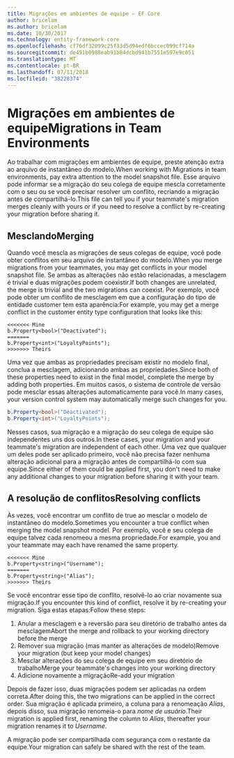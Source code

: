 ```yaml
---
title: Migrações em ambientes de equipe – EF Core
author: bricelam
ms.author: bricelam
ms.date: 10/30/2017
ms.technology: entity-framework-core
ms.openlocfilehash: cf76df32099c25f33d5d94edf6bccec099cf714a
ms.sourcegitcommit: de491b0988eab91b84dcbd941b7551e597e9c051
ms.translationtype: MT
ms.contentlocale: pt-BR
ms.lasthandoff: 07/11/2018
ms.locfileid: "38228374"
---
```

<a name="migrations-in-team-environments"></a><span data-ttu-id="00c1f-102">Migrações em ambientes de equipe</span><span class="sxs-lookup"><span data-stu-id="00c1f-102">Migrations in Team Environments</span></span>
===============================
<span data-ttu-id="00c1f-103">Ao trabalhar com migrações em ambientes de equipe, preste atenção extra ao arquivo de instantâneo do modelo.</span><span class="sxs-lookup"><span data-stu-id="00c1f-103">When working with Migrations in team environments, pay extra attention to the model snapshot file.</span></span> <span data-ttu-id="00c1f-104">Esse arquivo pode informar se a migração do seu colega de equipe mescla corretamente com o seu ou se você precisar resolver um conflito, recriando a migração antes de compartilhá-lo.</span><span class="sxs-lookup"><span data-stu-id="00c1f-104">This file can tell you if your teammate's migration merges cleanly with yours or if you need to resolve a conflict by re-creating your migration before sharing it.</span></span>

<a name="merging"></a><span data-ttu-id="00c1f-105">Mesclando</span><span class="sxs-lookup"><span data-stu-id="00c1f-105">Merging</span></span>
-------
<span data-ttu-id="00c1f-106">Quando você mescla as migrações de seus colegas de equipe, você pode obter conflitos em seu arquivo de instantâneo do modelo.</span><span class="sxs-lookup"><span data-stu-id="00c1f-106">When you merge migrations from your teammates, you may get conflicts in your model snapshot file.</span></span> <span data-ttu-id="00c1f-107">Se ambas as alterações não estão relacionadas, a mesclagem é trivial e duas migrações podem coexistir.</span><span class="sxs-lookup"><span data-stu-id="00c1f-107">If both changes are unrelated, the merge is trivial and the two migrations can coexist.</span></span> <span data-ttu-id="00c1f-108">Por exemplo, você pode obter um conflito de mesclagem em que a configuração do tipo de entidade customer tem esta aparência:</span><span class="sxs-lookup"><span data-stu-id="00c1f-108">For example, you may get a merge conflict in the customer entity type configuration that looks like this:</span></span>

    <<<<<<< Mine
    b.Property<bool>("Deactivated");
    =======
    b.Property<int>("LoyaltyPoints");
    >>>>>>> Theirs

<span data-ttu-id="00c1f-109">Uma vez que ambas as propriedades precisam existir no modelo final, conclua a mesclagem, adicionando ambas as propriedades.</span><span class="sxs-lookup"><span data-stu-id="00c1f-109">Since both of these properties need to exist in the final model, complete the merge by adding both properties.</span></span> <span data-ttu-id="00c1f-110">Em muitos casos, o sistema de controle de versão pode mesclar essas alterações automaticamente para você.</span><span class="sxs-lookup"><span data-stu-id="00c1f-110">In many cases, your version control system may automatically merge such changes for you.</span></span>

``` csharp
b.Property<bool>("Deactivated");
b.Property<int>("LoyaltyPoints");
```

<span data-ttu-id="00c1f-111">Nesses casos, sua migração e a migração do seu colega de equipe são independentes uns dos outros.</span><span class="sxs-lookup"><span data-stu-id="00c1f-111">In these cases, your migration and your teammate's migration are independent of each other.</span></span> <span data-ttu-id="00c1f-112">Uma vez que qualquer um deles pode ser aplicado primeiro, você não precisa fazer nenhuma alteração adicional para a migração antes de compartilhá-lo com sua equipe.</span><span class="sxs-lookup"><span data-stu-id="00c1f-112">Since either of them could be applied first, you don't need to make any additional changes to your migration before sharing it with your team.</span></span>

<a name="resolving-conflicts"></a><span data-ttu-id="00c1f-113">A resolução de conflitos</span><span class="sxs-lookup"><span data-stu-id="00c1f-113">Resolving conflicts</span></span>
-------------------
<span data-ttu-id="00c1f-114">Às vezes, você encontrar um conflito de true ao mesclar o modelo de instantâneo do modelo.</span><span class="sxs-lookup"><span data-stu-id="00c1f-114">Sometimes you encounter a true conflict when merging the model snapshot model.</span></span> <span data-ttu-id="00c1f-115">Por exemplo, você e seu colega de equipe talvez cada renomeou a mesma propriedade.</span><span class="sxs-lookup"><span data-stu-id="00c1f-115">For example, you and your teammate may each have renamed the same property.</span></span>

    <<<<<<< Mine
    b.Property<string>("Username");
    =======
    b.Property<string>("Alias");
    >>>>>>> Theirs

<span data-ttu-id="00c1f-116">Se você encontrar esse tipo de conflito, resolvê-lo ao criar novamente sua migração.</span><span class="sxs-lookup"><span data-stu-id="00c1f-116">If you encounter this kind of conflict, resolve it by re-creating your migration.</span></span> <span data-ttu-id="00c1f-117">Siga estas etapas:</span><span class="sxs-lookup"><span data-stu-id="00c1f-117">Follow these steps:</span></span>

1. <span data-ttu-id="00c1f-118">Anular a mesclagem e a reversão para seu diretório de trabalho antes da mesclagem</span><span class="sxs-lookup"><span data-stu-id="00c1f-118">Abort the merge and rollback to your working directory before the merge</span></span>
2. <span data-ttu-id="00c1f-119">Remover sua migração (mas manter as alterações de modelo)</span><span class="sxs-lookup"><span data-stu-id="00c1f-119">Remove your migration (but keep your model changes)</span></span>
3. <span data-ttu-id="00c1f-120">Mesclar alterações do seu colega de equipe em seu diretório de trabalho</span><span class="sxs-lookup"><span data-stu-id="00c1f-120">Merge your teammate's changes into your working directory</span></span>
4. <span data-ttu-id="00c1f-121">Adicione novamente a migração</span><span class="sxs-lookup"><span data-stu-id="00c1f-121">Re-add your migration</span></span>

<span data-ttu-id="00c1f-122">Depois de fazer isso, duas migrações podem ser aplicadas na ordem correta.</span><span class="sxs-lookup"><span data-stu-id="00c1f-122">After doing this, the two migrations can be applied in the correct order.</span></span> <span data-ttu-id="00c1f-123">Sua migração é aplicada primeiro, a coluna para a renomeação *Alias*, depois disso, sua migração renomeia-o para *nome de usuário*.</span><span class="sxs-lookup"><span data-stu-id="00c1f-123">Their migration is applied first, renaming the column to *Alias*, thereafter your migration renames it to *Username*.</span></span>

<span data-ttu-id="00c1f-124">A migração pode ser compartilhada com segurança com o restante da equipe.</span><span class="sxs-lookup"><span data-stu-id="00c1f-124">Your migration can safely be shared with the rest of the team.</span></span>
